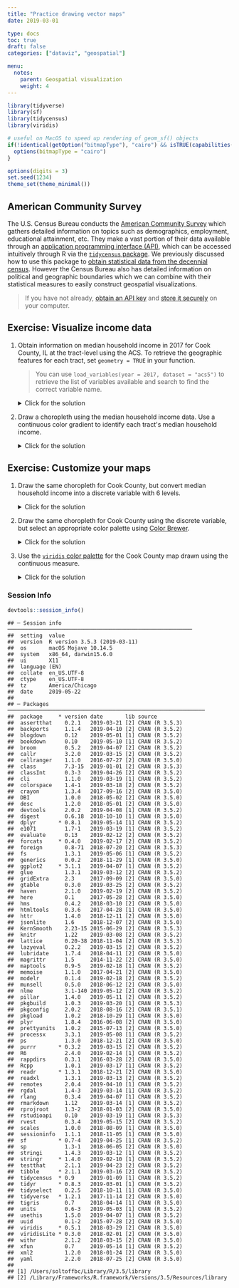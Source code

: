 ```yaml
---
title: "Practice drawing vector maps"
date: 2019-03-01

type: docs
toc: true
draft: false
categories: ["dataviz", "geospatial"]

menu:
  notes:
    parent: Geospatial visualization
    weight: 4
---
```





```r
library(tidyverse)
library(sf)
library(tidycensus)
library(viridis)

# useful on MacOS to speed up rendering of geom_sf() objects
if(!identical(getOption("bitmapType"), "cairo") && isTRUE(capabilities()[["cairo"]])){
  options(bitmapType = "cairo")
}

options(digits = 3)
set.seed(1234)
theme_set(theme_minimal())
```

## American Community Survey

The U.S. Census Bureau conducts the [American Community Survey](https://www.census.gov/programs-surveys/acs) which gathers detailed information on topics such as demographics, employment, educational attainment, etc. They make a vast portion of their data available through an [application programming interface (API)](/notes/application-program-interface/), which can be accessed intuitively through R via the [`tidycensus` package](https://walkerke.github.io/tidycensus/index.html). We previously discussed how to use this package to [obtain statistical data from the decennial census](/notes/application-program-interface/#census-data-with-tidycensus). However the Census Bureau also has detailed information on political and geographic boundaries which we can combine with their statistical measures to easily construct geospatial visualizations.

> If you have not already, [obtain an API key](https://api.census.gov/data/key_signup.html) and [store it securely](https://api.census.gov/data/key_signup.html) on your computer.

## Exercise: Visualize income data

1. Obtain information on median household income in 2017 for Cook County, IL at the tract-level using the ACS. To retrieve the geographic features for each tract, set `geometry = TRUE` in your function.

    > You can use `load_variables(year = 2017, dataset = "acs5")` to retrieve the list of variables available and search to find the correct variable name.

    <details> 
      <summary>Click for the solution</summary>
      <p>
    
    
    ```r
    cook_inc <- get_acs(state = "IL",
                        county = "Cook",
                        geography = "tract", 
                        variables = c(medincome = "B19013_001"), 
                        year = 2017,
                        geometry = TRUE)
    ```
    
    
    ```r
    cook_inc
    ```
    
    ```
    ## Simple feature collection with 1319 features and 5 fields (with 1 geometry empty)
    ## geometry type:  MULTIPOLYGON
    ## dimension:      XY
    ## bbox:           xmin: -88.3 ymin: 41.5 xmax: -87.5 ymax: 42.2
    ## epsg (SRID):    4269
    ## proj4string:    +proj=longlat +datum=NAD83 +no_defs
    ## First 10 features:
    ##          GEOID                                       NAME  variable
    ## 1  17031010100    Census Tract 101, Cook County, Illinois medincome
    ## 2  17031010201 Census Tract 102.01, Cook County, Illinois medincome
    ## 3  17031010202 Census Tract 102.02, Cook County, Illinois medincome
    ## 4  17031010300    Census Tract 103, Cook County, Illinois medincome
    ## 5  17031010400    Census Tract 104, Cook County, Illinois medincome
    ## 6  17031010501 Census Tract 105.01, Cook County, Illinois medincome
    ## 7  17031010502 Census Tract 105.02, Cook County, Illinois medincome
    ## 8  17031010503 Census Tract 105.03, Cook County, Illinois medincome
    ## 9  17031010600    Census Tract 106, Cook County, Illinois medincome
    ## 10 17031010701 Census Tract 107.01, Cook County, Illinois medincome
    ##    estimate   moe                       geometry
    ## 1     33750 10701 MULTIPOLYGON (((-87.7 42, -...
    ## 2     40841  7069 MULTIPOLYGON (((-87.7 42, -...
    ## 3     36563  8731 MULTIPOLYGON (((-87.7 42, -...
    ## 4     36870  3386 MULTIPOLYGON (((-87.7 42, -...
    ## 5     39634  8452 MULTIPOLYGON (((-87.7 42, -...
    ## 6     31985 10336 MULTIPOLYGON (((-87.7 42, -...
    ## 7     33721  2977 MULTIPOLYGON (((-87.7 42, -...
    ## 8     19671  7134 MULTIPOLYGON (((-87.7 42, -...
    ## 9     40576  8381 MULTIPOLYGON (((-87.7 42, -...
    ## 10    60798 12257 MULTIPOLYGON (((-87.7 42, -...
    ```
        
      </p>
    </details>

1. Draw a choropleth using the median household income data. Use a continuous color gradient to identify each tract's median household income.

    <details> 
      <summary>Click for the solution</summary>
      <p>
    
    
    ```r
    ggplot(data = cook_inc) +
      # use fill and color to avoid gray boundary lines
      geom_sf(aes(fill = estimate, color = estimate)) +
      # increase interpretability of graph
      scale_color_continuous(labels = scales::dollar) +
      scale_fill_continuous(labels = scales::dollar) +
      labs(title = "Median household income in Cook County, IL",
           subtitle = "In 2017",
           color = NULL,
           fill = NULL,
           caption = "Source: American Community Survey")
    ```
    
    <img src="/notes/vector-maps-practice_files/figure-html/income-cook-map-1.png" width="672" />
        
      </p>
    </details>

## Exercise: Customize your maps

1. Draw the same choropleth for Cook County, but convert median household income into a discrete variable with 6 levels.

    <details> 
      <summary>Click for the solution</summary>
      <p>
    
    * Using `cut_interval()`:
    
        
        ```r
        cook_inc %>%
          mutate(inc_cut = cut_interval(estimate, n = 6)) %>%
          ggplot() +
          # use fill and color to avoid gray boundary lines
          geom_sf(aes(fill = inc_cut, color = inc_cut)) +
          # increase interpretability of graph
          labs(title = "Median household income in Cook County, IL",
               subtitle = "In 2017",
               color = NULL,
               fill = NULL,
               caption = "Source: American Community Survey")
        ```
        
        <img src="/notes/vector-maps-practice_files/figure-html/cut-interval-1.png" width="672" />
            
    * Using `cut_number()`:
    
        
        ```r
        cook_inc %>%
          mutate(inc_cut = cut_number(estimate, n = 6)) %>%
          ggplot() +
          # use fill and color to avoid gray boundary lines
          geom_sf(aes(fill = inc_cut, color = inc_cut)) +
          # increase interpretability of graph
          labs(title = "Median household income in Cook County, IL",
               subtitle = "In 2017",
               color = NULL,
               fill = NULL,
               caption = "Source: American Community Survey")
        ```
        
        <img src="/notes/vector-maps-practice_files/figure-html/cut-number-1.png" width="672" />
            
      </p>
    </details>

1. Draw the same choropleth for Cook County using the discrete variable, but select an appropriate color palette using [Color Brewer](/notes/optimal-color-palettes/#color-brewer).

    <details> 
      <summary>Click for the solution</summary>
      <p>
    
    * Using `cut_interval()` and the Blue-Green palette:
    
        
        ```r
        cook_inc %>%
          mutate(inc_cut = cut_interval(estimate, n = 6)) %>%
          ggplot() +
          # use fill and color to avoid gray boundary lines
          geom_sf(aes(fill = inc_cut, color = inc_cut)) +
          scale_fill_brewer(type = "seq", palette = "BuGn") +
          scale_color_brewer(type = "seq", palette = "BuGn") +
          # increase interpretability of graph
          labs(title = "Median household income in Cook County, IL",
               subtitle = "In 2017",
               color = NULL,
               fill = NULL,
               caption = "Source: American Community Survey")
        ```
        
        <img src="/notes/vector-maps-practice_files/figure-html/cut-interval-optimal-1.png" width="672" />
        
    * Using `cut_number()` and the Blue-Green palette:
    
        
        ```r
        cook_inc %>%
          mutate(inc_cut = cut_number(estimate, n = 6)) %>%
          ggplot() +
          # use fill and color to avoid gray boundary lines
          geom_sf(aes(fill = inc_cut, color = inc_cut)) +
          scale_fill_brewer(type = "seq", palette = "BuGn") +
          scale_color_brewer(type = "seq", palette = "BuGn") +
         # increase interpretability of graph
          labs(title = "Median household income in Cook County, IL",
               subtitle = "In 2017",
               color = NULL,
               fill = NULL,
               caption = "Source: American Community Survey")
        ```
        
        <img src="/notes/vector-maps-practice_files/figure-html/cut-number-optimal-1.png" width="672" />
        
        
    You can choose any palette that is for sequential data.
    
      </p>
    </details>

1. Use the [`viridis` color palette](/notes/optimal-color-palettes/#viridis) for the Cook County map drawn using the continuous measure.

    <details> 
      <summary>Click for the solution</summary>
      <p>
    
    
    ```r
    ggplot(data = cook_inc) +
      # use fill and color to avoid gray boundary lines
      geom_sf(aes(fill = estimate, color = estimate)) +
      # increase interpretability of graph
      scale_color_viridis(labels = scales::dollar) +
      scale_fill_viridis(labels = scales::dollar) +
      labs(title = "Median household income in Cook County, IL",
           subtitle = "In 2017",
           color = NULL,
           fill = NULL,
           caption = "Source: American Community Survey")
    ```
    
    <img src="/notes/vector-maps-practice_files/figure-html/income-cook-map-viridis-1.png" width="672" />
        
      </p>
    </details>
    
### Session Info



```r
devtools::session_info()
```

```
## ─ Session info ──────────────────────────────────────────────────────────
##  setting  value                       
##  version  R version 3.5.3 (2019-03-11)
##  os       macOS Mojave 10.14.5        
##  system   x86_64, darwin15.6.0        
##  ui       X11                         
##  language (EN)                        
##  collate  en_US.UTF-8                 
##  ctype    en_US.UTF-8                 
##  tz       America/Chicago             
##  date     2019-05-22                  
## 
## ─ Packages ──────────────────────────────────────────────────────────────
##  package     * version date       lib source        
##  assertthat    0.2.1   2019-03-21 [2] CRAN (R 3.5.3)
##  backports     1.1.4   2019-04-10 [2] CRAN (R 3.5.2)
##  blogdown      0.12    2019-05-01 [1] CRAN (R 3.5.2)
##  bookdown      0.10    2019-05-10 [1] CRAN (R 3.5.2)
##  broom         0.5.2   2019-04-07 [2] CRAN (R 3.5.2)
##  callr         3.2.0   2019-03-15 [2] CRAN (R 3.5.2)
##  cellranger    1.1.0   2016-07-27 [2] CRAN (R 3.5.0)
##  class         7.3-15  2019-01-01 [2] CRAN (R 3.5.3)
##  classInt      0.3-3   2019-04-26 [2] CRAN (R 3.5.2)
##  cli           1.1.0   2019-03-19 [1] CRAN (R 3.5.2)
##  colorspace    1.4-1   2019-03-18 [2] CRAN (R 3.5.2)
##  crayon        1.3.4   2017-09-16 [2] CRAN (R 3.5.0)
##  DBI           1.0.0   2018-05-02 [2] CRAN (R 3.5.0)
##  desc          1.2.0   2018-05-01 [2] CRAN (R 3.5.0)
##  devtools      2.0.2   2019-04-08 [1] CRAN (R 3.5.2)
##  digest        0.6.18  2018-10-10 [1] CRAN (R 3.5.0)
##  dplyr       * 0.8.1   2019-05-14 [1] CRAN (R 3.5.2)
##  e1071         1.7-1   2019-03-19 [1] CRAN (R 3.5.2)
##  evaluate      0.13    2019-02-12 [2] CRAN (R 3.5.2)
##  forcats     * 0.4.0   2019-02-17 [2] CRAN (R 3.5.2)
##  foreign       0.8-71  2018-07-20 [2] CRAN (R 3.5.3)
##  fs            1.3.1   2019-05-06 [1] CRAN (R 3.5.2)
##  generics      0.0.2   2018-11-29 [1] CRAN (R 3.5.0)
##  ggplot2     * 3.1.1   2019-04-07 [1] CRAN (R 3.5.2)
##  glue          1.3.1   2019-03-12 [2] CRAN (R 3.5.2)
##  gridExtra     2.3     2017-09-09 [2] CRAN (R 3.5.0)
##  gtable        0.3.0   2019-03-25 [2] CRAN (R 3.5.2)
##  haven         2.1.0   2019-02-19 [2] CRAN (R 3.5.2)
##  here          0.1     2017-05-28 [2] CRAN (R 3.5.0)
##  hms           0.4.2   2018-03-10 [2] CRAN (R 3.5.0)
##  htmltools     0.3.6   2017-04-28 [1] CRAN (R 3.5.0)
##  httr          1.4.0   2018-12-11 [2] CRAN (R 3.5.0)
##  jsonlite      1.6     2018-12-07 [2] CRAN (R 3.5.0)
##  KernSmooth    2.23-15 2015-06-29 [2] CRAN (R 3.5.3)
##  knitr         1.22    2019-03-08 [2] CRAN (R 3.5.2)
##  lattice       0.20-38 2018-11-04 [2] CRAN (R 3.5.3)
##  lazyeval      0.2.2   2019-03-15 [2] CRAN (R 3.5.2)
##  lubridate     1.7.4   2018-04-11 [2] CRAN (R 3.5.0)
##  magrittr      1.5     2014-11-22 [2] CRAN (R 3.5.0)
##  maptools      0.9-5   2019-02-18 [1] CRAN (R 3.5.2)
##  memoise       1.1.0   2017-04-21 [2] CRAN (R 3.5.0)
##  modelr        0.1.4   2019-02-18 [2] CRAN (R 3.5.2)
##  munsell       0.5.0   2018-06-12 [2] CRAN (R 3.5.0)
##  nlme          3.1-140 2019-05-12 [2] CRAN (R 3.5.2)
##  pillar        1.4.0   2019-05-11 [2] CRAN (R 3.5.2)
##  pkgbuild      1.0.3   2019-03-20 [1] CRAN (R 3.5.3)
##  pkgconfig     2.0.2   2018-08-16 [2] CRAN (R 3.5.1)
##  pkgload       1.0.2   2018-10-29 [1] CRAN (R 3.5.0)
##  plyr          1.8.4   2016-06-08 [2] CRAN (R 3.5.0)
##  prettyunits   1.0.2   2015-07-13 [2] CRAN (R 3.5.0)
##  processx      3.3.1   2019-05-08 [1] CRAN (R 3.5.2)
##  ps            1.3.0   2018-12-21 [2] CRAN (R 3.5.0)
##  purrr       * 0.3.2   2019-03-15 [2] CRAN (R 3.5.2)
##  R6            2.4.0   2019-02-14 [1] CRAN (R 3.5.2)
##  rappdirs      0.3.1   2016-03-28 [2] CRAN (R 3.5.0)
##  Rcpp          1.0.1   2019-03-17 [1] CRAN (R 3.5.2)
##  readr       * 1.3.1   2018-12-21 [2] CRAN (R 3.5.0)
##  readxl        1.3.1   2019-03-13 [2] CRAN (R 3.5.2)
##  remotes       2.0.4   2019-04-10 [1] CRAN (R 3.5.2)
##  rgdal         1.4-3   2019-03-14 [1] CRAN (R 3.5.2)
##  rlang         0.3.4   2019-04-07 [1] CRAN (R 3.5.2)
##  rmarkdown     1.12    2019-03-14 [1] CRAN (R 3.5.2)
##  rprojroot     1.3-2   2018-01-03 [2] CRAN (R 3.5.0)
##  rstudioapi    0.10    2019-03-19 [1] CRAN (R 3.5.3)
##  rvest         0.3.4   2019-05-15 [2] CRAN (R 3.5.2)
##  scales        1.0.0   2018-08-09 [1] CRAN (R 3.5.0)
##  sessioninfo   1.1.1   2018-11-05 [1] CRAN (R 3.5.0)
##  sf          * 0.7-4   2019-04-25 [1] CRAN (R 3.5.2)
##  sp            1.3-1   2018-06-05 [2] CRAN (R 3.5.0)
##  stringi       1.4.3   2019-03-12 [1] CRAN (R 3.5.2)
##  stringr     * 1.4.0   2019-02-10 [1] CRAN (R 3.5.2)
##  testthat      2.1.1   2019-04-23 [2] CRAN (R 3.5.2)
##  tibble      * 2.1.1   2019-03-16 [2] CRAN (R 3.5.2)
##  tidycensus  * 0.9     2019-01-09 [1] CRAN (R 3.5.2)
##  tidyr       * 0.8.3   2019-03-01 [1] CRAN (R 3.5.2)
##  tidyselect    0.2.5   2018-10-11 [1] CRAN (R 3.5.0)
##  tidyverse   * 1.2.1   2017-11-14 [2] CRAN (R 3.5.0)
##  tigris        0.7     2018-04-14 [1] CRAN (R 3.5.0)
##  units         0.6-3   2019-05-03 [1] CRAN (R 3.5.2)
##  usethis       1.5.0   2019-04-07 [1] CRAN (R 3.5.2)
##  uuid          0.1-2   2015-07-28 [2] CRAN (R 3.5.0)
##  viridis     * 0.5.1   2018-03-29 [2] CRAN (R 3.5.0)
##  viridisLite * 0.3.0   2018-02-01 [2] CRAN (R 3.5.0)
##  withr         2.1.2   2018-03-15 [2] CRAN (R 3.5.0)
##  xfun          0.7     2019-05-14 [1] CRAN (R 3.5.2)
##  xml2          1.2.0   2018-01-24 [2] CRAN (R 3.5.0)
##  yaml          2.2.0   2018-07-25 [2] CRAN (R 3.5.0)
## 
## [1] /Users/soltoffbc/Library/R/3.5/library
## [2] /Library/Frameworks/R.framework/Versions/3.5/Resources/library
```
